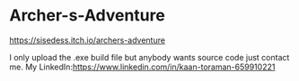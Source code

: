 # Archer-s-Adventure
https://sisedess.itch.io/archers-adventure

I only upload the .exe build file but anybody wants source code just contact me.
My LinkedIn:https://www.linkedin.com/in/kaan-toraman-659910221

